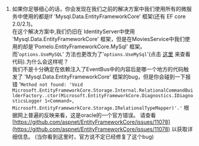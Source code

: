 1. 如果你足够细心的话，你会发现在我们之前的解决方案中我们使用所有的微服务中使用的都是If 'Mysql.Data.EntityFrameworkCore' 框架(还有 EF core 2.0/2.1)。  
在这个解决方案中,我们仍旧在 IdentityServer中使用 'Mysql.Data.EntityFrameworkCore' 框架，但是在MoviesService中我们使用的却是'Pomelo.EntityFrameworkCore.MySql' 框架。而'`options.UseMySQL`' 方法也更改为了'`options.UseMySql`'(点击 [这里](https://github.com/China-WenboZhao/Develop-webapp-on-Docker/blob/master/MovieWebsite(v4.0)/MoviesService/Startup.cs) 来查看代码).为什么会这样呢？   
我们不是十分确定在依赖注入了EventBus中的内容后是哪一个地方的代码触发了 'Mysql.Data.EntityFrameworkCore' 框架的bug，但是你会碰到一下报错
'`Method not found: 'Void Microsoft.EntityFrameworkCore.Storage.Internal.RelationalCommandBuilderFactory..ctor(Microsoft.EntityFrameworkCore.Diagnostics.IDiagnosticsLogger 1<Command>, Microsoft.EntityFrameworkCore.Storage.IRelationalTypeMapper)'.'` 根据网上普遍的反映来看，这是oracle的一个官方错误。 请查看 [https://github.com/aspnet/EntityFrameworkCore/issues/11078](https://github.com/aspnet/EntityFrameworkCore/issues/11078) 以获取详细信息。
  (当你看到这里时，官方说不定已经修复了这个bug) 


